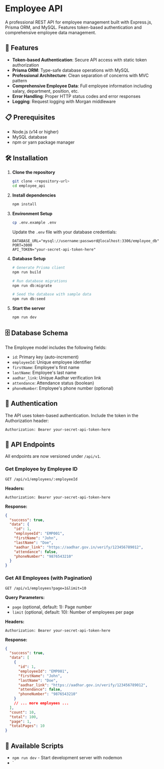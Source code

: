 # Employee API

A professional REST API for employee management built with Express.js, Prisma ORM, and MySQL. Features token-based authentication and comprehensive employee data management.

## 🚀 Features

- **Token-based Authentication**: Secure API access with static token authorization
- **Prisma ORM**: Type-safe database operations with MySQL
- **Professional Architecture**: Clean separation of concerns with MVC pattern
- **Comprehensive Employee Data**: Full employee information including salary, department, position, etc.
- **Error Handling**: Proper HTTP status codes and error responses
- **Logging**: Request logging with Morgan middleware

## 📋 Prerequisites

- Node.js (v14 or higher)
- MySQL database
- npm or yarn package manager

## 🛠️ Installation

1. **Clone the repository**
   ```bash
   git clone <repository-url>
   cd employee_api
   ```

2. **Install dependencies**
   ```bash
   npm install
   ```

3. **Environment Setup**
   ```bash
   cp .env.example .env
   ```
   
   Update the `.env` file with your database credentials:
   ```env
   DATABASE_URL="mysql://username:password@localhost:3306/employee_db"
   PORT=3000
   API_TOKEN="your-secret-api-token-here"
   ```

4. **Database Setup**
   ```bash
   # Generate Prisma client
   npm run build
   
   # Run database migrations
   npm run db:migrate
   
   # Seed the database with sample data
   npm run db:seed
   ```

5. **Start the server**
   ```bash
   npm run dev
   ```

## 🗄️ Database Schema

The Employee model includes the following fields:

- `id`: Primary key (auto-increment)
- `employeeId`: Unique employee identifier
- `firstName`: Employee's first name
- `lastName`: Employee's last name
- `aadhar_link`: Unique Aadhar verification link
- `attendance`: Attendance status (boolean)
- `phoneNumber`: Employee's phone number (optional)

## 🔐 Authentication

The API uses token-based authentication. Include the token in the Authorization header:

```
Authorization: Bearer your-secret-api-token-here
```

## 📡 API Endpoints

All endpoints are now versioned under `/api/v1`.

### Get Employee by Employee ID
```
GET /api/v1/employees/:employeeId
```

**Headers:**
```
Authorization: Bearer your-secret-api-token-here
```

**Response:**
```json
{
  "success": true,
  "data": {
    "id": 1,
    "employeeId": "EMP001",
    "firstName": "John",
    "lastName": "Doe",
    "aadhar_link": "https://aadhar.gov.in/verify/123456789012",
    "attendance": false,
    "phoneNumber": "9876543210"
  }
}
```

### Get All Employees (with Pagination)
```
GET /api/v1/employees?page=1&limit=10
```

**Query Parameters:**
- `page` (optional, default: 1): Page number
- `limit` (optional, default: 10): Number of employees per page

**Headers:**
```
Authorization: Bearer your-secret-api-token-here
```

**Response:**
```json
{
  "success": true,
  "data": [
    {
      "id": 1,
      "employeeId": "EMP001",
      "firstName": "John",
      "lastName": "Doe",
      "aadhar_link": "https://aadhar.gov.in/verify/123456789012",
      "attendance": false,
      "phoneNumber": "9876543210"
    }
    // ... more employees ...
  ],
  "count": 10,
  "total": 100,
  "page": 1,
  "totalPages": 10
}
```

## 🔧 Available Scripts

- `npm run dev` - Start development server with nodemon
- `